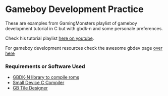 # Gameboy Development Practice

These are examples from GamingMonsters playlist of gameboy development tutorial in C but with gbdk-n and some personale preferences.

Check his tutorial playlist [here on youtube](https://www.youtube.com/playlist?list=PLeEj4c2zF7PaFv5MPYhNAkBGrkx4iPGJo).

For gameboy development resources check the awesome gbdev page [over here](https://github.com/gbdev/awesome-gbdev)


### Requirements or Software Used

- [GBDK-N library to compile roms](https://github.com/andreasjhkarlsson/gbdk-n)
- [Small Device C Compiler](http://sdcc.sourceforge.net/)
- [GB Tile Designer](http://www.devrs.com/gb/hmgd/gbtd.html)
